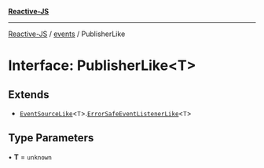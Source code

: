 [**Reactive-JS**](../../README.md)

***

[Reactive-JS](../../README.md) / [events](../README.md) / PublisherLike

# Interface: PublisherLike\<T\>

## Extends

- [`EventSourceLike`](EventSourceLike.md)\<`T`\>.[`ErrorSafeEventListenerLike`](ErrorSafeEventListenerLike.md)\<`T`\>

## Type Parameters

• **T** = `unknown`

